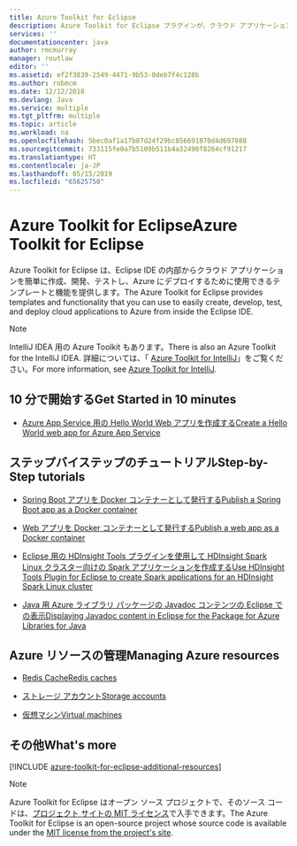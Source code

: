 ```yaml
---
title: Azure Toolkit for Eclipse
description: Azure Toolkit for Eclipse プラグインが、クラウド アプリケーションの作成と Azure へのデプロイにどのように役立つかを説明します。
services: ''
documentationcenter: java
author: rmcmurray
manager: routlaw
editor: ''
ms.assetid: ef2f3839-2549-4471-9b53-0deb7f4c128b
ms.author: robmcm
ms.date: 12/12/2018
ms.devlang: Java
ms.service: multiple
ms.tgt_pltfrm: multiple
ms.topic: article
ms.workload: na
ms.openlocfilehash: 5bec0af1a17b87d24f29bc856691870d4d697888
ms.sourcegitcommit: 733115fe0a7b5109b511b4a32490f8264cf91217
ms.translationtype: HT
ms.contentlocale: ja-JP
ms.lasthandoff: 05/15/2019
ms.locfileid: "65625750"
---
```

# <a name="azure-toolkit-for-eclipse"></a><span data-ttu-id="43a74-103">Azure Toolkit for Eclipse</span><span class="sxs-lookup"><span data-stu-id="43a74-103">Azure Toolkit for Eclipse</span></span>

<span data-ttu-id="43a74-104">Azure Toolkit for Eclipse は、Eclipse IDE の内部からクラウド アプリケーションを簡単に作成、開発、テストし、Azure にデプロイするために使用できるテンプレートと機能を提供します。</span><span class="sxs-lookup"><span data-stu-id="43a74-104">The Azure Toolkit for Eclipse provides templates and functionality that you can use to easily create, develop, test, and deploy cloud applications to Azure from inside the Eclipse IDE.</span></span>

> [!NOTE]
> 
> <span data-ttu-id="43a74-105">IntelliJ IDEA 用の Azure Toolkit もあります。</span><span class="sxs-lookup"><span data-stu-id="43a74-105">There is also an Azure Toolkit for the IntelliJ IDEA.</span></span> <span data-ttu-id="43a74-106">詳細については、「 [Azure Toolkit for IntelliJ](../intellij/azure-toolkit-for-intellij.md)」をご覧ください。</span><span class="sxs-lookup"><span data-stu-id="43a74-106">For more information, see [Azure Toolkit for IntelliJ](../intellij/azure-toolkit-for-intellij.md).</span></span>
> 

## <a name="get-started-in-10-minutes"></a><span data-ttu-id="43a74-107">10 分で開始する</span><span class="sxs-lookup"><span data-stu-id="43a74-107">Get Started in 10 minutes</span></span>

* [<span data-ttu-id="43a74-108">Azure App Service 用の Hello World Web アプリを作成する</span><span class="sxs-lookup"><span data-stu-id="43a74-108">Create a Hello World web app for Azure App Service</span></span>](azure-toolkit-for-eclipse-create-hello-world-web-app.md)

## <a name="step-by-step-tutorials"></a><span data-ttu-id="43a74-109">ステップバイステップのチュートリアル</span><span class="sxs-lookup"><span data-stu-id="43a74-109">Step-by-Step tutorials</span></span>

* [<span data-ttu-id="43a74-110">Spring Boot アプリを Docker コンテナーとして発行する</span><span class="sxs-lookup"><span data-stu-id="43a74-110">Publish a Spring Boot app as a Docker container</span></span>](azure-toolkit-for-eclipse-publish-spring-boot-docker-app.md)

* [<span data-ttu-id="43a74-111">Web アプリを Docker コンテナーとして発行する</span><span class="sxs-lookup"><span data-stu-id="43a74-111">Publish a web app as a Docker container</span></span>](azure-toolkit-for-eclipse-publish-as-docker-container.md)

* [<span data-ttu-id="43a74-112">Eclipse 用の HDInsight Tools プラグインを使用して HDInsight Spark Linux クラスター向けの Spark アプリケーションを作成する</span><span class="sxs-lookup"><span data-stu-id="43a74-112">Use HDInsight Tools Plugin for Eclipse to create Spark applications for an HDInsight Spark Linux cluster</span></span>](/azure/hdinsight/hdinsight-apache-spark-eclipse-tool-plugin)

* [<span data-ttu-id="43a74-113">Java 用 Azure ライブラリ パッケージの Javadoc コンテンツの Eclipse での表示</span><span class="sxs-lookup"><span data-stu-id="43a74-113">Displaying Javadoc content in Eclipse for the Package for Azure Libraries for Java</span></span>](azure-toolkit-for-eclipse-displaying-javadoc-content-for-azure-libraries.md)

## <a name="managing-azure-resources"></a><span data-ttu-id="43a74-114">Azure リソースの管理</span><span class="sxs-lookup"><span data-stu-id="43a74-114">Managing Azure resources</span></span>

* [<span data-ttu-id="43a74-115">Redis Cache</span><span class="sxs-lookup"><span data-stu-id="43a74-115">Redis caches</span></span>](azure-toolkit-for-eclipse-managing-redis-caches-using-azure-explorer.md)

* [<span data-ttu-id="43a74-116">ストレージ アカウント</span><span class="sxs-lookup"><span data-stu-id="43a74-116">Storage accounts</span></span>](azure-toolkit-for-eclipse-managing-storage-accounts-using-azure-explorer.md)

* [<span data-ttu-id="43a74-117">仮想マシン</span><span class="sxs-lookup"><span data-stu-id="43a74-117">Virtual machines</span></span>](azure-toolkit-for-eclipse-managing-virtual-machines-using-azure-explorer.md)

## <a name="whats-more"></a><span data-ttu-id="43a74-118">その他</span><span class="sxs-lookup"><span data-stu-id="43a74-118">What's more</span></span>

[!INCLUDE [azure-toolkit-for-eclipse-additional-resources](../includes/azure-toolkit-for-eclipse-additional-resources.md)]

> [!NOTE]
> 
> <span data-ttu-id="43a74-119">Azure Toolkit for Eclipse はオープン ソース プロジェクトで、そのソース コードは、[プロジェクト サイトの MIT ライセンス](https://github.com/microsoft/azure-tools-for-java)で入手できます。</span><span class="sxs-lookup"><span data-stu-id="43a74-119">The Azure Toolkit for Eclipse is an open-source project whose source code is available under the [MIT license from the project's site](https://github.com/microsoft/azure-tools-for-java).</span></span>
> 

<!-- [Deploying large deployments](azure-toolkit-for-eclipse-deploying-large-deployments.md) -->
<!-- [How to Maintain Session Data with Session Affinity]: http://go.microsoft.com/fwlink/?LinkID=699539 -->
<!-- [How to Use Co-located Caching]: http://go.microsoft.com/fwlink/?LinkID=699542 -->
<!-- [How to Use Dedicated Caching]: http://go.microsoft.com/fwlink/?LinkID=699543 -->
<!-- [How to Use JMS with AMQP 1.0 in Azure with Eclipse]: http://go.microsoft.com/fwlink/?LinkID=699544 -->
<!-- [How to Use SSL Offloading]: http://go.microsoft.com/fwlink/?LinkID=699545 -->
<!-- [SSL Offloading]: http://go.microsoft.com/fwlink/?LinkID=699549 -->
<!-- [Using the Azure Service Runtime Library in JSP]: http://go.microsoft.com/fwlink/?LinkID=699551 -->
<!-- [How to Authenticate Web Users with Azure Access Control Service Using Eclipse]: /azure/active-directory/active-directory-java-authenticate-users-access-control-eclipse.md -->
<!-- [Debug a Java Web App on Azure in Eclipse]: /azure/app-service-web/app-service-web-debug-java-web-app-in-eclipse.md -->
<!-- [Debugging Azure Applications in Eclipse]: azure-toolkit-for-eclipse-debugging-azure-applications.md -->

<!-- Legacy MSDN URL = https://msdn.microsoft.com/library/azure/hh694271.aspx -->
